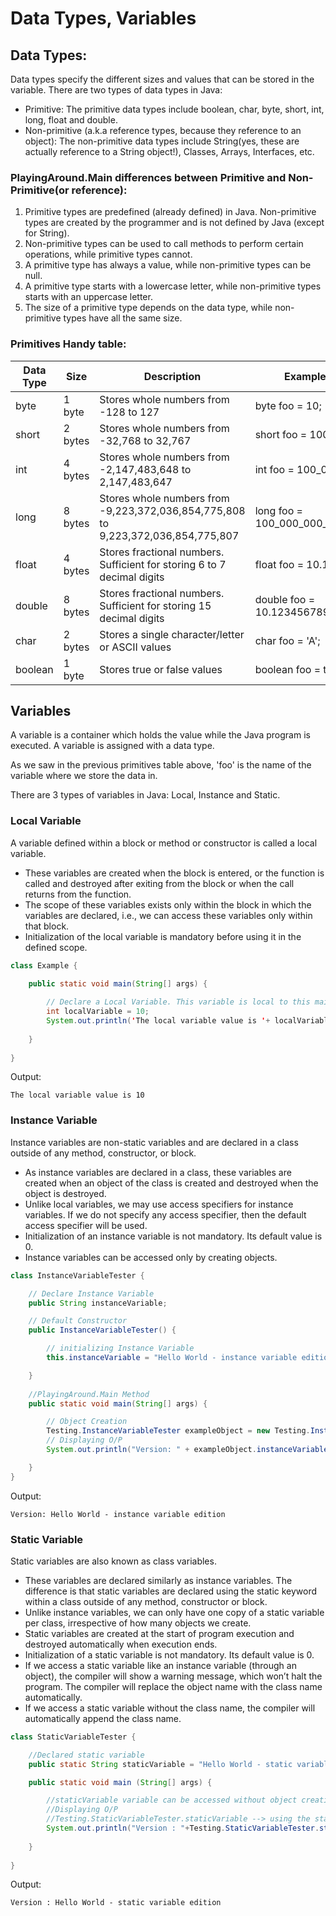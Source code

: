 # Data Types, Variables

## Data Types:

Data types specify the different sizes and values that can be stored in the variable. There are two types of data types in Java: 

- Primitive: The primitive data types include boolean, char, byte, short, int, long, float and double.
- Non-primitive (a.k.a reference types, because they reference to an object): The non-primitive data types include String(yes, these are actually reference to a String object!), Classes, Arrays, Interfaces, etc.

### PlayingAround.Main differences between Primitive and Non-Primitive(or reference):

1. Primitive types are predefined (already defined) in Java. Non-primitive types are created by the programmer and is not defined by Java (except for String).
2. Non-primitive types can be used to call methods to perform certain operations, while primitive types cannot.
3. A primitive type has always a value, while non-primitive types can be null.
4. A primitive type starts with a lowercase letter, while non-primitive types starts with an uppercase letter.
5. The size of a primitive type depends on the data type, while non-primitive types have all the same size.

### Primitives Handy table:

| Data Type | Size    | Description                                                                        | Example                      |
|-----------|---------|------------------------------------------------------------------------------------|------------------------------|
| byte      | 1 byte  | Stores whole numbers from -128 to 127                                              | byte foo = 10;               |
| short     | 2 bytes | Stores whole numbers from -32,768 to 32,767                                        | short foo = 1000;            |
| int       | 4 bytes | Stores whole numbers from -2,147,483,648 to 2,147,483,647                          | int foo = 100_000;           |
| long      | 8 bytes | Stores whole numbers from -9,223,372,036,854,775,808 to  9,223,372,036,854,775,807 | long foo = 100_000_000_000L; |
| float     | 4 bytes | Stores fractional numbers. Sufficient for  storing 6 to 7 decimal digits           | float foo = 10.10F;          |
| double    | 8 bytes | Stores fractional numbers. Sufficient for  storing 15 decimal digits               | double foo = 10.123456789;   |
| char      | 2 bytes | Stores a single character/letter or ASCII values                                   | char foo = 'A';              |
| boolean   | 1 byte  | Stores true or false values                                                        | boolean foo = true;          |

## Variables 

A variable is a container which holds the value while the Java program is executed. A variable is assigned with a data type.

As we saw in the previous primitives table above, 'foo' is the name of the variable where we store the data in.

There are 3 types of variables in Java: Local, Instance and Static.

### Local Variable

A variable defined within a block or method or constructor is called a local variable.

- These variables are created when the block is entered, or the function is called and destroyed after exiting from the block or when the call returns from the function.
- The scope of these variables exists only within the block in which the variables are declared, i.e., we can access these variables only within that block.
- Initialization of the local variable is mandatory before using it in the defined scope.

````java
class Example {
    
    public static void main(String[] args) {

        // Declare a Local Variable. This variable is local to this main method only.
        int localVariable = 10;
        System.out.println('The local variable value is '+ localVariable);
        
    }
    
}
````

Output:
```
The local variable value is 10
```

### Instance Variable

Instance variables are non-static variables and are declared in a class outside of any method, constructor, or block.

- As instance variables are declared in a class, these variables are created when an object of the class is created and destroyed when the object is destroyed.
- Unlike local variables, we may use access specifiers for instance variables. If we do not specify any access specifier, then the default access specifier will be used.
- Initialization of an instance variable is not mandatory. Its default value is 0.
- Instance variables can be accessed only by creating objects.

````java
class InstanceVariableTester {

    // Declare Instance Variable
    public String instanceVariable;

    // Default Constructor
    public InstanceVariableTester() {

        // initializing Instance Variable
        this.instanceVariable = "Hello World - instance variable edition"; 

    }
    
    //PlayingAround.Main Method
    public static void main(String[] args) {

        // Object Creation
        Testing.InstanceVariableTester exampleObject = new Testing.InstanceVariableTester();
        // Displaying O/P
        System.out.println("Version: " + exampleObject.instanceVariable);

    }
}
````

Output:
```
Version: Hello World - instance variable edition
```

### Static Variable

Static variables are also known as class variables.

- These variables are declared similarly as instance variables. The difference is that static variables are declared using the static keyword within a class outside of any method, constructor or block.
- Unlike instance variables, we can only have one copy of a static variable per class, irrespective of how many objects we create.
- Static variables are created at the start of program execution and destroyed automatically when execution ends.
- Initialization of a static variable is not mandatory. Its default value is 0.
- If we access a static variable like an instance variable (through an object), the compiler will show a warning message, which won’t halt the program. The compiler will replace the object name with the class name automatically.
- If we access a static variable without the class name, the compiler will automatically append the class name.

````java
class StaticVariableTester {

    //Declared static variable
    public static String staticVariable = "Hello World - static variable edition";

    public static void main (String[] args) {

        //staticVariable variable can be accessed without object creation
        //Displaying O/P
        //Testing.StaticVariableTester.staticVariable --> using the static variable
        System.out.println("Version : "+Testing.StaticVariableTester.staticVariable);
        
    }
    
}
````

Output:

```
Version : Hello World - static variable edition
```










